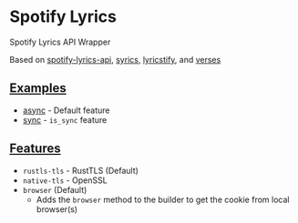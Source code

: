 # Spotify Lyrics

Spotify Lyrics API Wrapper

Based on [spotify-lyrics-api](https://github.com/akashrchandran/spotify-lyrics-api), [syrics](https://github.com/akashrchandran/syrics), [lyricstify](https://github.com/lyricstify/lyricstify), and [verses](https://github.com/Maxuss/verses)

## [Examples](/examples)
- [async](/examples/async.rs) - Default feature
- [sync](/examples/sync.rs) - `is_sync` feature

## [Features](/Cargo.toml)
- `rustls-tls` - RustTLS (Default)
- `native-tls` - OpenSSL
- `browser` (Default)
  - Adds the `browser` method to the builder to get the cookie from local browser(s)